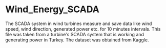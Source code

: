 # Wind_Energy_SCADA
The SCADA system in wind turbines measure and save data like wind speed, wind direction, generated power etc. for 10 minutes intervals. 
This file was taken from a turbine's SCADA system that is working and generating power in Turkey. 
The dataset was obtained from Kaggle.
